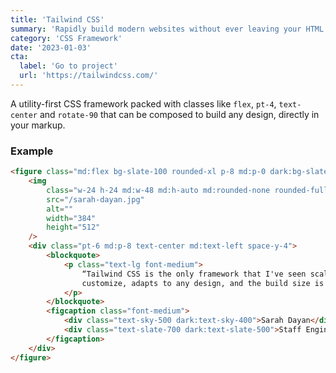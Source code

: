 ```yaml
---
title: 'Tailwind CSS'
summary: 'Rapidly build modern websites without ever leaving your HTML'
category: 'CSS Framework'
date: '2023-01-03'
cta:
  label: 'Go to project'
  url: 'https://tailwindcss.com/'
---
```


A utility-first CSS framework packed with classes like `flex`, `pt-4`, `text-center` and `rotate-90` that can be composed to build any design, directly in your markup.

### Example

```html
<figure class="md:flex bg-slate-100 rounded-xl p-8 md:p-0 dark:bg-slate-800">
	<img
		class="w-24 h-24 md:w-48 md:h-auto md:rounded-none rounded-full mx-auto"
		src="/sarah-dayan.jpg"
		alt=""
		width="384"
		height="512"
	/>
	<div class="pt-6 md:p-8 text-center md:text-left space-y-4">
		<blockquote>
			<p class="text-lg font-medium">
				“Tailwind CSS is the only framework that I've seen scale on large teams. It’s easy to
				customize, adapts to any design, and the build size is tiny.”
			</p>
		</blockquote>
		<figcaption class="font-medium">
			<div class="text-sky-500 dark:text-sky-400">Sarah Dayan</div>
			<div class="text-slate-700 dark:text-slate-500">Staff Engineer, Algolia</div>
		</figcaption>
	</div>
</figure>
```
